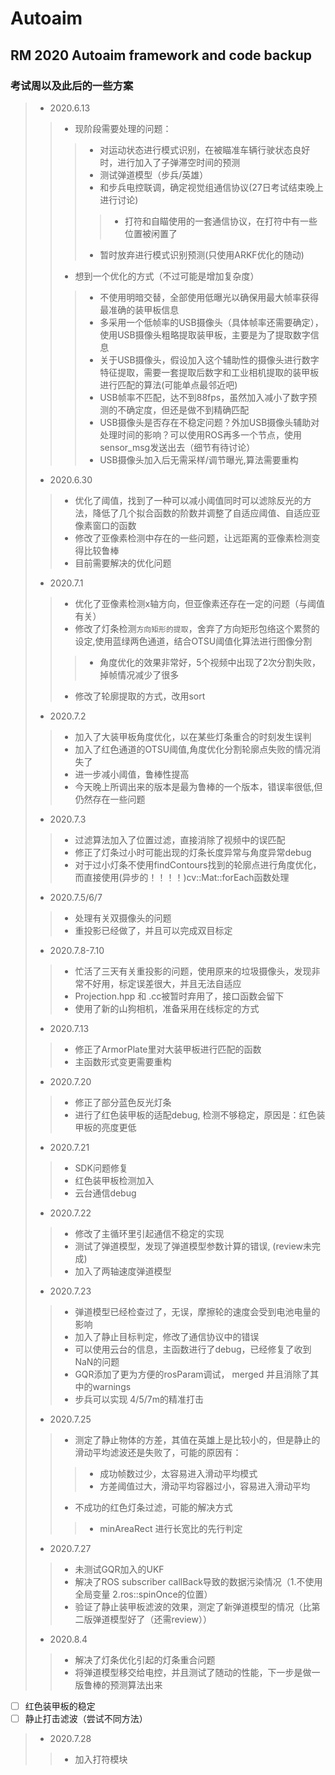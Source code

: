 # Autoaim
## RM 2020 Autoaim framework and code backup
### 考试周以及此后的一些方案

> * 2020.6.13
>> * 现阶段需要处理的问题：
>>> * 对运动状态进行模式识别，在被瞄准车辆行驶状态良好时，进行加入了子弹滞空时间的预测
>>> * 测试弹道模型（步兵/英雄）
>>> * 和步兵电控联调，确定视觉组通信协议(27日考试结束晚上进行讨论)
>>>> * 打符和自瞄使用的一套通信协议，在打符中有一些位置被闲置了
>>> * 暂时放弃进行模式识别预测(只使用ARKF优化的随动)
>> * 想到一个优化的方式（不过可能是增加复杂度）
>>> * 不使用明暗交替，全部使用低曝光以确保用最大帧率获得最准确的装甲板信息
>>> * 多采用一个低帧率的USB摄像头（具体帧率还需要确定），使用USB摄像头粗略提取装甲板，主要是为了提取数字信息
>>> * 关于USB摄像头，假设加入这个辅助性的摄像头进行数字特征提取，需要一套提取后数字和工业相机提取的装甲板进行匹配的算法(可能单点最邻近吧)
>>> * USB帧率不匹配，达不到88fps，虽然加入减小了数字预测的不确定度，但还是做不到精确匹配
>>> * USB摄像头是否存在不稳定问题？外加USB摄像头辅助对处理时间的影响？可以使用ROS再多一个节点，使用sensor_msg发送出去（细节有待讨论）
>>> * USB摄像头加入后无需采样/调节曝光,算法需要重构
> * 2020.6.30
>> * 优化了阈值，找到了一种可以减小阈值同时可以滤除反光的方法，降低了几个拟合函数的阶数并调整了自适应阈值、自适应亚像素窗口的函数
>> * 修改了亚像素检测中存在的一些问题，让远距离的亚像素检测变得比较鲁棒
>> * 目前需要解决的优化问题
> * 2020.7.1
>> * 优化了亚像素检测x轴方向，但亚像素还存在一定的问题（与阈值有关）
>> * 修改了灯条检测`方向矩形的提取`，舍弃了方向矩形包络这个累赘的设定,使用蓝绿两色通道，结合OTSU阈值化算法进行图像分割
>>> * 角度优化的效果非常好，5个视频中出现了2次分割失败，掉帧情况减少了很多
>> * 修改了轮廓提取的方式，改用sort
> * 2020.7.2
>> * 加入了大装甲板角度优化，以在某些灯条重合的时刻发生误判
>> * 加入了红色通道的OTSU阈值,角度优化分割轮廓点失败的情况消失了
>> * 进一步减小阈值，鲁棒性提高
>> * 今天晚上所调出来的版本是最为鲁棒的一个版本，错误率很低,但仍然存在一些问题
> * 2020.7.3
>> * 过滤算法加入了位置过滤，直接消除了视频中的误匹配
>> * 修正了灯条过小时可能出现的灯条长度异常与角度异常debug
>> * 对于过小灯条不使用findContours找到的轮廓点进行角度优化，而直接使用(异步的！！！！)cv::Mat::forEach函数处理
> * 2020.7.5/6/7
>> * 处理有关双摄像头的问题
>> * 重投影已经做了，并且可以完成双目标定
> * 2020.7.8-7.10
>> * 忙活了三天有关重投影的问题，使用原来的垃圾摄像头，发现非常不好用，标定误差很大，并且无法自适应
>> * Projection.hpp 和 .cc被暂时弃用了，接口函数会留下
>> * 使用了新的山狗相机，准备采用在线标定的方式
> * 2020.7.13
>> * 修正了ArmorPlate里对大装甲板进行匹配的函数
>> * 主函数形式变更需要重构
> * 2020.7.20
>> * 修正了部分蓝色反光灯条
>> * 进行了红色装甲板的适配debug, 检测不够稳定，原因是：红色装甲板的亮度更低
> * 2020.7.21
>> * SDK问题修复
>> * 红色装甲板检测加入
>> * 云台通信debug
> * 2020.7.22
>> * 修改了主循环里引起通信不稳定的实现
>> * 测试了弹道模型，发现了弹道模型参数计算的错误, (review未完成)
>> * 加入了两轴速度弹道模型
> * 2020.7.23
>> * 弹道模型已经检查过了，无误，摩擦轮的速度会受到电池电量的影响
>> * 加入了静止目标判定，修改了通信协议中的错误
>> * 可以使用云台的信息，主函数进行了debug，已经修复了收到NaN的问题
>> * GQR添加了更为方便的rosParam调试， merged 并且消除了其中的warnings
>> * 步兵可以实现 4/5/7m的精准打击
> * 2020.7.25
>> * 测定了静止物体的方差，其值在英雄上是比较小的，但是静止的滑动平均滤波还是失败了，可能的原因有：
>>> * 成功帧数过少，太容易进入滑动平均模式
>>> * 方差阈值过大，滑动平均容器过小，容易进入滑动平均
>> * 不成功的红色灯条过滤，可能的解决方式
>>> * minAreaRect 进行长宽比的先行判定
> * 2020.7.27
>> * 未测试GQR加入的UKF
>> * 解决了ROS subscriber callBack导致的数据污染情况（1.不使用全局变量 2.ros::spinOnce的位置）
>> * 验证了静止装甲板滤波的效果，测定了新弹道模型的情况（比第二版弹道模型好了（还需review））
> * 2020.8.4
>> * 解决了灯条优化引起的灯条重合问题
>> * 将弹道模型移交给电控，并且测试了随动的性能，下一步是做一版鲁棒的预测算法出来
- [ ] 红色装甲板的稳定
- [ ] 静止打击滤波（尝试不同方法）
> * 2020.7.28
>> * 加入打符模块
